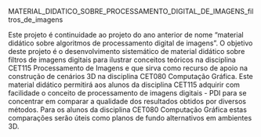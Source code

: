
MATERIAL_DIDATICO_SOBRE_PROCESSAMENTO_DIGITAL_DE_IMAGENS_filtros_de_imagens 

Este projeto é continuidade ao projeto do ano anterior de nome “material didático sobre algoritmos de processamento digital de imagens”. O objetivo deste projeto é o desenvolvimento sistemático de material didático sobre filtros de imagens digitais para ilustrar conceitos teóricos na disciplina CET115 Processamento de Imagens e que sirva como recurso de apoio na construção de cenários 3D na disciplina CET080 Computação Gráfica.
Este material didático permitirá aos alunos da disciplina CET115 adquirir com facilidade o conceito de processamento de imagens digitais - PDI para se concentrar em comparar a qualidade dos resultados obtidos por diversos métodos. Para os alunos da disciplina CET080 Computação Gráfica estas comparações serão úteis como planos de fundo alternativos em ambientes 3D.
